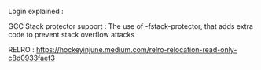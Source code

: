Login explained : 

GCC Stack protector support : 
The use of -fstack-protector, that adds extra code to prevent stack overflow attacks


RELRO : 
https://hockeyinjune.medium.com/relro-relocation-read-only-c8d0933faef3

